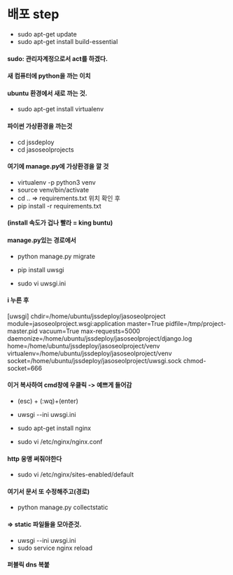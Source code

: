 # 배포 step
- sudo apt-get update
- sudo apt-get install build-essential

#### sudo: 관리자계정으로서 act를 하겠다.

#### 새 컴퓨터에 python을 까는 이치
#### ubuntu 환경에서 새로 까는 것.

- sudo apt-get install virtualenv
#### 파이썬 가상환경을 까는것

- cd jssdeploy
- cd jasoseolprojects
#### 여기에 manage.py에 가상환경을 깔 것

- virtualenv -p python3 venv
- source venv/bin/activate
- cd .. => requirements.txt 위치 확인 후
- pip install -r requirements.txt
#### (install 속도가 겁나 빨라 = king buntu)

#### manage.py있는 경로에서
- python manage.py migrate

- pip install uwsgi
- sudo vi uwsgi.ini
#### i 누른 후 
[uwsgi]
chdir=/home/ubuntu/jssdeploy/jasoseolproject
module=jasoseolproject.wsgi:application
master=True
pidfile=/tmp/project-master.pid
vacuum=True
max-requests=5000
daemonize=/home/ubuntu/jssdeploy/jasoseolproject/django.log
home=/home/ubuntu/jssdeploy/jasoseolproject/venv
virtualenv=/home/ubuntu/jssdeploy/jasoseolproject/venv
socket=/home/ubuntu/jssdeploy/jasoseolproject/uwsgi.sock
chmod-socket=666 
#### 이거 복사하여 cmd창에 우클릭 -> 예쁘게 들어감

- (esc) + (:wq)+(enter)


- uwsgi --ini uwsgi.ini
- sudo apt-get install nginx
- sudo vi /etc/nginx/nginx.conf
#### http 웅앵 써줘야한다
- sudo vi /etc/nginx/sites-enabled/default 
#### 여기서 문서 또 수정해주고(경로)
- python manage.py collectstatic
#### => static 파일들을 모아준것.
- uwsgi --ini uwsgi.ini
- sudo service nginx reload
#### 퍼블릭 dns 복붙
